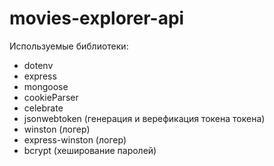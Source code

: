 # movies-explorer-api


Используемые библиотеки:
- dotenv
- express
- mongoose
- cookieParser
- celebrate
- jsonwebtoken (генерация и верефикация токена токена)
- winston (логер)
- express-winston (логер)
- bcrypt (хеширование паролей)
